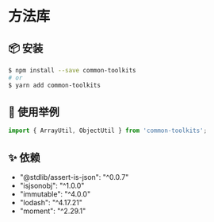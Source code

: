 # 方法库

## 📦 安装

```bash
$ npm install --save common-toolkits
# or
$ yarn add common-toolkits
```

## 🔨 使用举例

```js
import { ArrayUtil, ObjectUtil } from 'common-toolkits';
```

## ✨ 依赖

- "@stdlib/assert-is-json": "^0.0.7"
- "isjsonobj": "^1.0.0"
- "immutable": "^4.0.0"
- "lodash": "^4.17.21"
- "moment": "^2.29.1"
